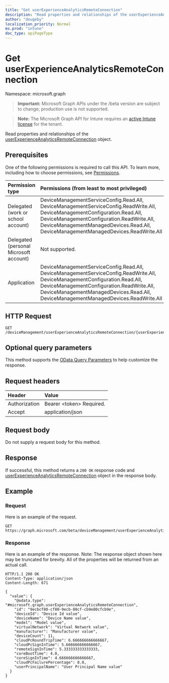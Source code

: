 ```yaml
---
title: "Get userExperienceAnalyticsRemoteConnection"
description: "Read properties and relationships of the userExperienceAnalyticsRemoteConnection object."
author: "dougeby"
localization_priority: Normal
ms.prod: "intune"
doc_type: apiPageType
---
```


# Get userExperienceAnalyticsRemoteConnection

Namespace: microsoft.graph

> **Important:** Microsoft Graph APIs under the /beta version are subject to change; production use is not supported.

> **Note:** The Microsoft Graph API for Intune requires an [active Intune license](https://go.microsoft.com/fwlink/?linkid=839381) for the tenant.

Read properties and relationships of the [userExperienceAnalyticsRemoteConnection](../resources/intune-devices-userexperienceanalyticsremoteconnection.md) object.

## Prerequisites
One of the following permissions is required to call this API. To learn more, including how to choose permissions, see [Permissions](/graph/permissions-reference).

|Permission type|Permissions (from least to most privileged)|
|:---|:---|
|Delegated (work or school account)|DeviceManagementServiceConfig.Read.All, DeviceManagementServiceConfig.ReadWrite.All, DeviceManagementConfiguration.Read.All, DeviceManagementConfiguration.ReadWrite.All, DeviceManagementManagedDevices.Read.All, DeviceManagementManagedDevices.ReadWrite.All|
|Delegated (personal Microsoft account)|Not supported.|
|Application|DeviceManagementServiceConfig.Read.All, DeviceManagementServiceConfig.ReadWrite.All, DeviceManagementConfiguration.Read.All, DeviceManagementConfiguration.ReadWrite.All, DeviceManagementManagedDevices.Read.All, DeviceManagementManagedDevices.ReadWrite.All|

## HTTP Request
<!-- {
  "blockType": "ignored"
}
-->
``` http
GET /deviceManagement/userExperienceAnalyticsRemoteConnection/{userExperienceAnalyticsRemoteConnectionId}
```

## Optional query parameters
This method supports the [OData Query Parameters](/graph/query-parameters) to help customize the response.

## Request headers
|Header|Value|
|:---|:---|
|Authorization|Bearer &lt;token&gt; Required.|
|Accept|application/json|

## Request body
Do not supply a request body for this method.

## Response
If successful, this method returns a `200 OK` response code and [userExperienceAnalyticsRemoteConnection](../resources/intune-devices-userexperienceanalyticsremoteconnection.md) object in the response body.

## Example

### Request
Here is an example of the request.
``` http
GET https://graph.microsoft.com/beta/deviceManagement/userExperienceAnalyticsRemoteConnection/{userExperienceAnalyticsRemoteConnectionId}
```

### Response
Here is an example of the response. Note: The response object shown here may be truncated for brevity. All of the properties will be returned from an actual call.
``` http
HTTP/1.1 200 OK
Content-Type: application/json
Content-Length: 671

{
  "value": {
    "@odata.type": "#microsoft.graph.userExperienceAnalyticsRemoteConnection",
    "id": "9ecbcf80-cf80-9ecb-80cf-cb9e80cfcb9e",
    "deviceId": "Device Id value",
    "deviceName": "Device Name value",
    "model": "Model value",
    "virtualNetwork": "Virtual Network value",
    "manufacturer": "Manufacturer value",
    "deviceCount": 11,
    "cloudPcRoundTripTime": 6.666666666666667,
    "cloudPcSignInTime": 5.666666666666667,
    "remoteSignInTime": 5.333333333333333,
    "coreBootTime": 4.0,
    "coreSignInTime": 4.666666666666667,
    "cloudPcFailurePercentage": 8.0,
    "userPrincipalName": "User Principal Name value"
  }
}
```




